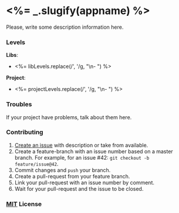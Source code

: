 # <%= _.slugify(appname) %>

Please, write some description information here.

### Levels

__Libs__:

- <%= libLevels.replace(/\', \'/g, "\n- ") %>

__Project__:

- <%= projectLevels.replace(/\', \'/g, "\n- ") %>

### Troubles

If your project have problems, talk about them here.

### Contributing

1. [Create an issue](#) with description or take from available.
2. Create a feature-branch with an issue number based on a master branch. For example, for an issue #42: `git checkout -b feature/issue@42`.
3. Commit changes and `push` your branch.
4. Create a pull-request from your feature branch.
5. Link your pull-request with an issue number by comment.
6. Wait for your pull-request and the issue to be closed.

### [MIT](http://en.wikipedia.org/wiki/MIT_License) License